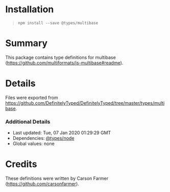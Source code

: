 # Installation
> `npm install --save @types/multibase`

# Summary
This package contains type definitions for multibase (https://github.com/multiformats/js-multibase#readme).

# Details
Files were exported from https://github.com/DefinitelyTyped/DefinitelyTyped/tree/master/types/multibase.

### Additional Details
 * Last updated: Tue, 07 Jan 2020 01:29:29 GMT
 * Dependencies: [@types/node](https://npmjs.com/package/@types/node)
 * Global values: none

# Credits
These definitions were written by Carson Farmer (https://github.com/carsonfarmer).
